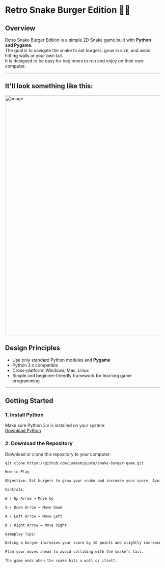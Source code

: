 # Retro Snake Burger Edition 🍔🐍

## Overview
Retro Snake Burger Edition is a simple 2D Snake game built with **Python and Pygame**.  
The goal is to navigate the snake to eat burgers, grow in size, and avoid hitting walls or your own tail.  
It is designed to be easy for beginners to run and enjoy on their own computer.

---
## It'll look something like this:

<img width="747" height="781" alt="image" src="https://github.com/user-attachments/assets/5fbc5e8b-0724-4ed6-9e7d-8d8d094f534f" />

## Design Principles
- Use only standard Python modules and **Pygame**  
- Python 3.x compatible  
- Cross-platform: Windows, Mac, Linux  
- Simple and beginner-friendly framework for learning game programming  

---

## Getting Started

### 1. Install Python
Make sure Python 3.x is installed on your system:  
[Download Python](https://www.python.org/downloads/)

### 2. Download the Repository
Download or clone this repository to your computer:  
```bash
git clone https://github.com/iamasmigupta/snake-burger-game.git

How to Play

Objective: Eat burgers to grow your snake and increase your score. Avoid hitting walls or your own tail.

Controls:

W / Up Arrow → Move Up

S / Down Arrow → Move Down

A / Left Arrow → Move Left

D / Right Arrow → Move Right

Gameplay Tips:

Eating a burger increases your score by 10 points and slightly increases snake speed.

Plan your moves ahead to avoid colliding with the snake’s tail.

The game ends when the snake hits a wall or itself.

